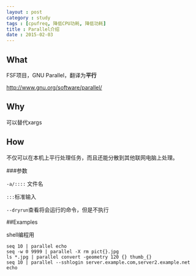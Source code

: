 ```yaml
---
layout : post
category : study
tags : [cpufreq, 降低CPU功耗, 降低功耗]
title : Parallel介绍
date : 2015-02-03
---
```


## What

FSF项目，GNU Parallel，翻译为**平行**

http://www.gnu.org/software/parallel/

## Why

可以替代xargs

## How

不仅可以在本机上平行处理任务，而且还能分散到其他联网电脑上处理。

###参数

`-a/::::` 文件名

`:::`标准输入

`--dryrun`查看将会运行的命令，但是不执行

##Examples

shell编程用

```
seq 10 | parallel echo
seq -w 0 9999 | parallel -X rm pict{}.jpg
ls *.jpg | parallel convert -geometry 120 {} thumb_{}
seq 10 | parallel --sshlogin server.example.com,server2.example.net echo
```
